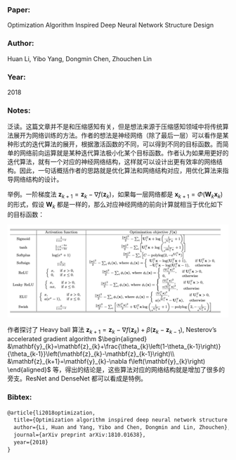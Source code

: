 ### Paper:

Optimization Algorithm Inspired Deep Neural Network Structure Design

### Author:

Huan Li, Yibo Yang, Dongmin Chen, Zhouchen Lin

### Year:

2018

### Notes:

泛读。这篇文章并不是和压缩感知有关，但是想法来源于压缩感知领域中将传统算法展开为网络训练的方法。作者的想法是神经网络（除了最后一层）可以看作是某种形式的迭代算法的展开，根据激活函数的不同，可以得到不同的目标函数。而简单的网络前向运算就是某种迭代算法极小化某个目标函数。作者认为如果用更好的迭代算法，就有一个对应的神经网络结构，这样就可以设计出更有效率的网络结构。因此，一句话概括作者的思路就是优化算法和网络结构对应，用优化算法来指导网络结构的设计。

举例。一阶梯度法 $\mathbf{z}_{k+1}=\mathbf{z}_{k}-\nabla f\left(\mathbf{z}_{k}\right)$，如果每一层网络都是 $\mathbf{x}_{k+1}=\Phi\left(\mathbf{W}_{k} \mathbf{x}_{k}\right)$ 的形式，假设 $\mathbf{W}_{k}$ 都是一样的，那么对应神经网络的前向计算就相当于优化如下的目标函数：

<img src="https://raw.githubusercontent.com/Theodore-PKU/pictures/master/%E6%88%AA%E5%B1%8F2020-01-04%E4%B8%8B%E5%8D%882.44.37.png" style="zoom:50%;" />

作者探讨了 Heavy ball 算法 $\mathbf{z}_{k+1}=\mathbf{z}_{k}-\nabla f\left(\mathbf{z}_{k}\right)+\beta\left(\mathbf{z}_{k}-\mathbf{z}_{k-1}\right)$, Nesterov’s accelerated gradient algorithm $\begin{aligned}
&\mathbf{y}_{k}=\mathbf{z}_{k}+\frac{\theta_{k}\left(1-\theta_{k-1}\right)}{\theta_{k-1}}\left(\mathbf{z}_{k}-\mathbf{z}_{k-1}\right)\\
&\mathbf{z}_{k+1}=\mathbf{y}_{k}-\nabla f\left(\mathbf{y}_{k}\right)
\end{aligned}$ 等，得出的结论是，这些算法对应的网络结构就是增加了很多的旁支。ResNet and DenseNet 都可以看成是特例。

### Bibtex:

```latex
@article{li2018optimization,
  title={Optimization algorithm inspired deep neural network structure design},
  author={Li, Huan and Yang, Yibo and Chen, Dongmin and Lin, Zhouchen},
  journal={arXiv preprint arXiv:1810.01638},
  year={2018}
}
```